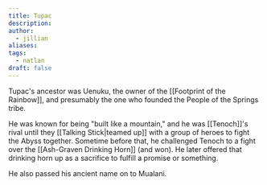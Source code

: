 ```yaml
---
title: Tupac
description: 
author:
  - jillian
aliases: 
tags:
  - natlan
draft: false
---
```

Tupac's ancestor was Uenuku, the owner of the [[Footprint of the Rainbow]], and presumably the one who founded the People of the Springs tribe.

He was known for being "built like a mountain," and he was [[Tenoch]]'s rival until they [[Talking Stick|teamed up]] with a group of heroes to fight the Abyss together. Sometime before that, he challenged Tenoch to a fight over the [[Ash-Graven Drinking Horn]] (and won). He later offered that drinking horn up as a sacrifice to fulfill a promise or something.

He also passed his ancient name on to Mualani.